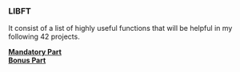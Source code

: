 ### LIBFT
It consist of a list of highly useful functions that will be helpful in my following 42 projects.

[**Mandatory Part**](Mandatory/)  
[**Bonus Part**](Bonus/)  


